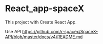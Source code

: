 # React_app-spaceX
This project with Create React App.

Use API https://github.com/r-spacex/SpaceX-API/blob/master/docs/v4/README.md
